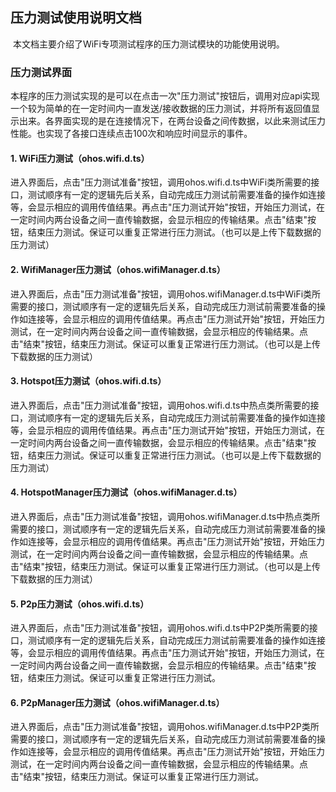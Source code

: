 ## 压力测试使用说明文档

​      本文档主要介绍了WiFi专项测试程序的压力测试模块的功能使用说明。



### 压力测试界面

​       本程序的压力测试实现的是可以在点击一次"压力测试"按钮后，调用对应api实现一个较为简单的在一定时间内一直发送/接收数据的压力测试，并将所有返回值显示出来。各界面实现的是在连接情况下，在两台设备之间传数据，以此来测试压力性能。也实现了各接口连续点击100次和响应时间显示的事件。



#### 1. WiFi压力测试（ohos.wifi.d.ts）

​        进入界面后，点击"压力测试准备"按钮，调用ohos.wifi.d.ts中WiFi类所需要的接口，测试顺序有一定的逻辑先后关系，自动完成压力测试前需要准备的操作如连接等，会显示相应的调用传值结果。再点击"压力测试开始"按钮，开始压力测试，在一定时间内两台设备之间一直传输数据，会显示相应的传输结果。点击"结束"按钮，结束压力测试。保证可以重复正常进行压力测试。（也可以是上传下载数据的压力测试）



#### 2. WifiManager压力测试（ohos.wifiManager.d.ts）

​        进入界面后，点击"压力测试准备"按钮，调用ohos.wifiManager.d.ts中WiFi类所需要的接口，测试顺序有一定的逻辑先后关系，自动完成压力测试前需要准备的操作如连接等，会显示相应的调用传值结果。再点击"压力测试开始"按钮，开始压力测试，在一定时间内两台设备之间一直传输数据，会显示相应的传输结果。点击"结束"按钮，结束压力测试。保证可以重复正常进行压力测试。（也可以是上传下载数据的压力测试）



#### 3. Hotspot压力测试（ohos.wifi.d.ts）

​        进入界面后，点击"压力测试准备"按钮，调用ohos.wifi.d.ts中热点类所需要的接口，测试顺序有一定的逻辑先后关系，自动完成压力测试前需要准备的操作如连接等，会显示相应的调用传值结果。再点击"压力测试开始"按钮，开始压力测试，在一定时间内两台设备之间一直传输数据，会显示相应的传输结果。点击"结束"按钮，结束压力测试。保证可以重复正常进行压力测试。（也可以是上传下载数据的压力测试）



#### 4. HotspotManager压力测试（ohos.wifiManager.d.ts）

​        进入界面后，点击"压力测试准备"按钮，调用ohos.wifiManager.d.ts中热点类所需要的接口，测试顺序有一定的逻辑先后关系，自动完成压力测试前需要准备的操作如连接等，会显示相应的调用传值结果。再点击"压力测试开始"按钮，开始压力测试，在一定时间内两台设备之间一直传输数据，会显示相应的传输结果。点击"结束"按钮，结束压力测试。保证可以重复正常进行压力测试。（也可以是上传下载数据的压力测试）



#### 5. P2p压力测试（ohos.wifi.d.ts）

​        进入界面后，点击"压力测试准备"按钮，调用ohos.wifi.d.ts中P2P类所需要的接口，测试顺序有一定的逻辑先后关系，自动完成压力测试前需要准备的操作如连接等，会显示相应的调用传值结果。再点击"压力测试开始"按钮，开始压力测试，在一定时间内两台设备之间一直传输数据，会显示相应的传输结果。点击"结束"按钮，结束压力测试。保证可以重复正常进行压力测试。



#### 6. P2pManager压力测试（ohos.wifiManager.d.ts）

​        进入界面后，点击"压力测试准备"按钮，调用ohos.wifiManager.d.ts中P2P类所需要的接口，测试顺序有一定的逻辑先后关系，自动完成压力测试前需要准备的操作如连接等，会显示相应的调用传值结果。再点击"压力测试开始"按钮，开始压力测试，在一定时间内两台设备之间一直传输数据，会显示相应的传输结果。点击"结束"按钮，结束压力测试。保证可以重复正常进行压力测试。